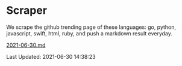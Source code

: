 # Scraper

We scrape the github trending page of these languages: go, python, javascript, swift, html, ruby, and push a markdown result everyday.

[2021-06-30.md](https://github.com/henson/Scraper/blob/master/2021-06-30.md)

Last Updated: 2021-06-30 14:38:23